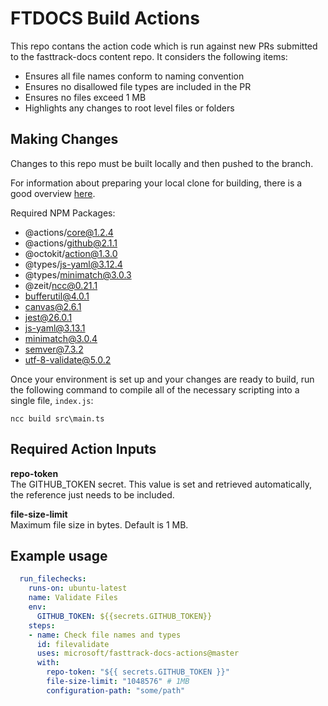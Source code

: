 # FTDOCS Build Actions

This repo contans the action code which is run against new PRs submitted to the fasttrack-docs content repo.
It considers the following items:

- Ensures all file names conform to naming convention
- Ensures no disallowed file types are included in the PR
- Ensures no files exceed 1 MB
- Highlights any changes to root level files or folders

## Making Changes

Changes to this repo must be built locally and then pushed to the branch.

For information about preparing your local clone for building, there
is a good overview [here](https://help.github.com/en/actions/creating-actions/creating-a-javascript-action).

Required NPM Packages:

- @actions/core@1.2.4
- @actions/github@2.1.1
- @octokit/action@1.3.0
- @types/js-yaml@3.12.4
- @types/minimatch@3.0.3
- @zeit/ncc@0.21.1
- bufferutil@4.0.1
- canvas@2.6.1
- jest@26.0.1
- js-yaml@3.13.1
- minimatch@3.0.4
- semver@7.3.2
- utf-8-validate@5.0.2

Once your environment is set up and your changes are ready to build, run the following command
to compile all of the necessary scripting into a single file, `index.js`:

`ncc build src\main.ts`

## Required Action Inputs

**repo-token**  
The GITHUB_TOKEN secret. This value is set and retrieved automatically, the reference just needs to be included.

**file-size-limit**  
Maximum file size in bytes. Default is 1 MB.

## Example usage

``` yml
  run_filechecks:
    runs-on: ubuntu-latest
    name: Validate Files
    env:
      GITHUB_TOKEN: ${{secrets.GITHUB_TOKEN}}
    steps:
    - name: Check file names and types
      id: filevalidate
      uses: microsoft/fasttrack-docs-actions@master
      with:
        repo-token: "${{ secrets.GITHUB_TOKEN }}"
        file-size-limit: "1048576" # 1MB
        configuration-path: "some/path"
```
